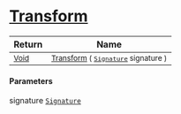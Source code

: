 # [Transform](./UniformScale-100663886.md)



| Return | Name | 
| --- | --- | 
| <sub>[Void](https://docs.microsoft.com/en-us/dotnet/api/System.Void)</sub>| <sub>[Transform](./UniformScale-100663886.md) ( [`Signature`](./../../../../Signature.md) signature )</sub>| <br>


#### Parameters
 signature  [`Signature`](./../../../../Signature.md)